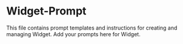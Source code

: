 # Widget-Prompt

This file contains prompt templates and instructions for creating and managing Widget. Add your prompts here for Widget. 